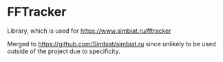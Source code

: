 # FFTracker
Library, which is used for https://www.simbiat.ru/fftracker

Merged to https://github.com/Simbiat/simbiat.ru since unlikely to be used outside of the project due to specificity.
